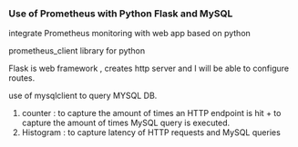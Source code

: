 ### Use of Prometheus with Python Flask and MySQL

integrate Prometheus monitoring with web app based on python

prometheus_client library for python 

Flask is web framework , creates http server and I will be able to configure routes.


use of mysqlclient to query MYSQL DB.


1. counter : to capture the amount of times an HTTP endpoint is hit + to capture the amount of times MySQL query is executed.
2. Histogram : to capture latency of HTTP requests and MySQL queries 


